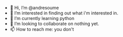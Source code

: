 - 👋 Hi, I’m @andresoume
- 👀 I’m interested in finding out what i'm interested in.
- 🌱 I’m currently learning python
- 💞️ I’m looking to collaborate on nothing yet.
- 📫 How to reach me: you don't 

<!---
andresoume/andresoume is a ✨ special ✨ repository because its `README.md` (this file) appears on your GitHub profile.
You can click the Preview link to take a look at your changes.
--->

